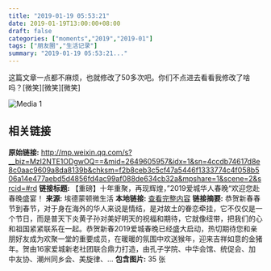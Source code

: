 ```yaml
---
title: "2019-01-19 05:53:21"
date: 2019-01-19T13:00:00+08:00
draft: false
categories: ["moments","2019","2019-01"]
tags: ["朋友圈","生活记录"]
summary: "2019-01-19 05:53:21..."
---
```


这篇文章一点都不麻烦，也就修改了50多次吧。你们不点进去看看我修改了啥吗？[微笑][微笑][微笑]

![Media 1](/Moments/photos/2019-01-19/201901190553210.jpg)

## 相关链接

**原始链接:** http://mp.weixin.qq.com/s?__biz=MzI2NTE1ODgwOQ==&mid=2649605957&idx=1&sn=4ccdb74617d8e8c0aac9609a8da8139b&chksm=f2b8ceb3c5cf47a5446f1333774c4f058b506a14e477aebd5d4856fd4ac99af088de634cb32a&mpshare=1&scene=2&srcid=#rd
**链接标题:** 【重磅】十年重聚，再现辉煌，”2019爱城华人春晚“欢迎您赴春晚盛宴！
**来源:** 埃德蒙顿微生活
**本地链接:** [查看完整内容](/link_content/2019/01/2019-01-19-3/link_content/)
**链接摘要:** 恭贺新春春节到春节，对于身在海外的华人来说是情结，是对故土的眷恋牵挂，它不仅仅是一个节日，而是普天下炎黄子孙对美好明天的祝福和期待，它就像纽带，把我们的心和祖国紧紧联系在一起。恭贺新春2019爱城春晚已经盛大启动，热切期待您和亲朋好友成为欢聚一堂的重要成员，在暖暖的氛围中欢送猴年，迎来吉祥如意的金猪年。贺由16家爱城新老社团联合鼎力打造，由孔子学院、中华会馆、统促会、加中友协、潮州同乡会、美旋律、...
**包含图片:** 35 张

